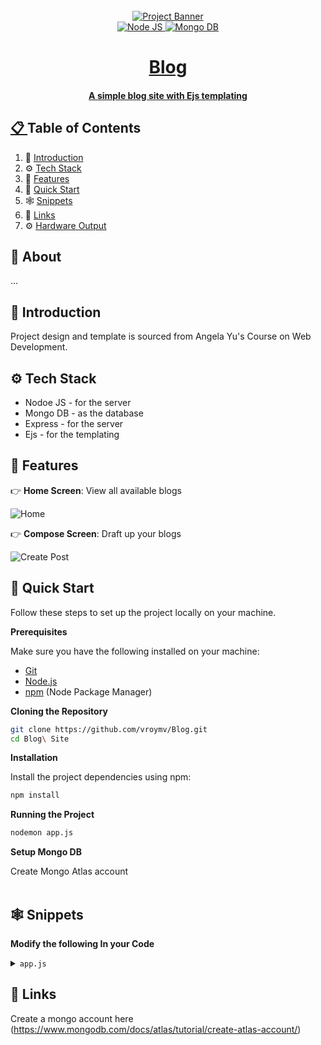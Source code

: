 <!-- Banner Image, Landing Page Of Computer Vision Site -->
<div align="center">
  <br />
    <a href="">
      <img src="https://firebasestorage.googleapis.com/v0/b/karizmatik-14de4.appspot.com/o/BlogBanner.png?alt=media&token=db1f20d7-c512-40ed-ae7d-d1f87c092744" alt="Project Banner">
    
  <br />

  <div>
    <img src="https://img.shields.io/badge/node-js?style=for-the-badge&logo=nodedotjs&logoColor=white&label=Node%20JS" alt="Node JS" />
    <img src="https://img.shields.io/badge/mongodb-purple?style=for-the-badge&logo=mongodb&logoColor=white&color=%2347A248" alt="Mongo DB" />
    
    
  </div>

  <h1 align="center">Blog</h1>

   <div align="center">
     <h4>A simple blog site with Ejs templating</h4>
    </div>
</div>

## 📋 <a name="table">Table of Contents</a>

1. 🤖 [Introduction](#introduction)
2. ⚙️ [Tech Stack](#tech-stack)
3. 🔋 [Features](#features)
4. 🤸 [Quick Start](#quick-start)
5. 🕸️ [Snippets](#snippets)
6. 🔗 [Links](#links)
7. ⚙️ [Hardware Output](#hardwareoutput)

## 🚨 About

...

## <a name="introduction">🤖 Introduction</a>

Project design and template is sourced from Angela Yu's Course on Web Development.

## <a name="tech-stack">⚙️ Tech Stack</a>

- Nodoe JS - for the server
- Mongo DB - as the database
- Express - for the server
- Ejs - for the templating

## <a name="features">🔋 Features</a>

👉 **Home Screen**: View all available blogs

<img src="https://firebasestorage.googleapis.com/v0/b/karizmatik-14de4.appspot.com/o/BlogBanner.png?alt=media&token=db1f20d7-c512-40ed-ae7d-d1f87c092744" alt="Home">

👉 **Compose Screen**: Draft up your blogs

<img src="https://firebasestorage.googleapis.com/v0/b/karizmatik-14de4.appspot.com/o/CreateBlog.png?alt=media&token=b7183559-6305-41c1-b8af-f9d9f6072da3" alt="Create Post">

## <a name="quick-start">🤸 Quick Start</a>

Follow these steps to set up the project locally on your machine.

**Prerequisites**

Make sure you have the following installed on your machine:

- [Git](https://git-scm.com/)
- [Node.js](https://nodejs.org/en)
- [npm](https://www.npmjs.com/) (Node Package Manager)

**Cloning the Repository**

```bash
git clone https://github.com/vroymv/Blog.git
cd Blog\ Site
```

**Installation**

Install the project dependencies using npm:

```bash
npm install
```

**Running the Project**

```bash
nodemon app.js
```

**Setup Mongo DB**

Create Mongo Atlas account <br>
<br>

## <a name="snippets">🕸️ Snippets</a>

**Modify the following In your Code**

<details>
<summary><code>app.js</code></summary>
Replace process.env.MONGO_URL with your mongo connection string

```javascript
//Mongo DB connection
async function main() {
  await mongoose.connect(process.env.MONGO_URL);
  //?retryWrites=true&w=majority

  posts = await Blog.find();
}
```

</details>

## <a name="links">🔗 Links</a>

Create a mongo account here (https://www.mongodb.com/docs/atlas/tutorial/create-atlas-account/)
